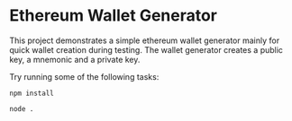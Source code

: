 # Ethereum Wallet Generator

This project demonstrates a simple ethereum wallet generator mainly for quick wallet creation during testing.
The wallet generator creates a public key, a mnemonic and a private key.

Try running some of the following tasks:

```shell
npm install
```

```shell
node .
```
